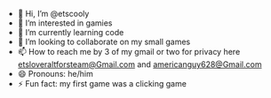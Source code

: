 - 👋 Hi, I’m @etscooly
- 👀 I’m interested in gamies
- 🌱 I’m currently learning code
- 💞️ I’m looking to collaborate on my small games
- 📫 How to reach me by 3 of my gmail or two for privacy here etsloveraltforsteam@Gmail.com and americanguy628@Gmail.com
- 😄 Pronouns: he/him
- ⚡ Fun fact: my first game was a clicking game

<!---
etscooly/etscooly is a ✨ special ✨ repository because its `README.md` (this file) appears on your GitHub profile.
You can click the Preview link to take a look at your changes.
--->
